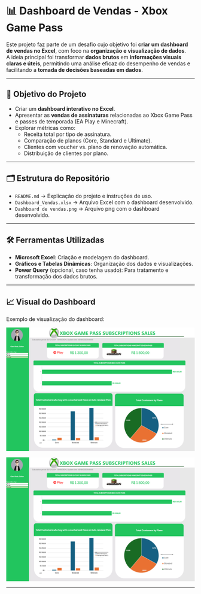 # 📊 Dashboard de Vendas - Xbox Game Pass

Este projeto faz parte de um desafio cujo objetivo foi **criar um dashboard de vendas no Excel**, com foco na **organização e visualização de dados**.  
A ideia principal foi transformar **dados brutos** em **informações visuais claras e úteis**, permitindo uma análise eficaz do desempenho de vendas e facilitando a **tomada de decisões baseadas em dados**.

---

## 🚀 Objetivo do Projeto
- Criar um **dashboard interativo no Excel**.
- Apresentar as **vendas de assinaturas** relacionadas ao Xbox Game Pass e passes de temporada (EA Play e Minecraft).
- Explorar métricas como:
  - Receita total por tipo de assinatura.  
  - Comparação de planos (Core, Standard e Ultimate).  
  - Clientes com voucher vs. plano de renovação automática.  
  - Distribuição de clientes por plano.  

---

## 🗂️ Estrutura do Repositório
- `README.md` → Explicação do projeto e instruções de uso.  
- `Dashboard_Vendas.xlsx` → Arquivo Excel com o dashboard desenvolvido.
- `Dashboard de vendas.png` → Arquivo png com o dashboard desenvolvido.   

---

## 🛠️ Ferramentas Utilizadas
- **Microsoft Excel**: Criação e modelagem do dashboard.  
- **Gráficos e Tabelas Dinâmicas**: Organização dos dados e visualizações.  
- **Power Query** (opcional, caso tenha usado): Para tratamento e transformação dos dados brutos.  

---

## 📈 Visual do Dashboard
Exemplo de visualização do dashboard:  

![Dashboard](https://github.com/jessica-re88/Dashboard-Vendas-Excel/blob/main/Dashboard%20de%20vendas.png)

![Dashboard](https://github.com/jessica-re88/Dashboard-Vendas-Excel/blob/main/Dashboard%20de%20vendas.png)

---


